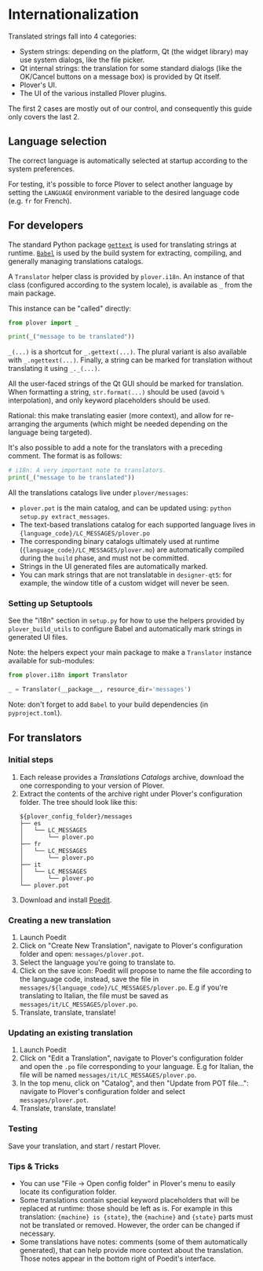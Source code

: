 # Internationalization


Translated strings fall into 4 categories:
- System strings: depending on the platform, Qt (the widget library) may use
  system dialogs, like the file picker.
- Qt internal strings: the translation for some standard dialogs (like the
  OK/Cancel buttons on a message box) is provided by Qt itself.
- Plover's UI.
- The UI of the various installed Plover plugins.

The first 2 cases are mostly out of our control, and consequently this guide
only covers the last 2.


## Language selection

The correct language is automatically selected at startup according to the system
preferences.

For testing, it's possible to force Plover to select another language by setting the
`LANGUAGE` environment variable to the desired language code (e.g. `fr` for French).


## For developers

The standard Python package [`gettext`](https://docs.python.org/3/library/gettext.html)
is used for translating strings at runtime. [`Babel`](https://pypi.org/project/Babel/)
is used by the build system for extracting, compiling, and generally managing translations
catalogs.

A `Translator` helper class is provided by `plover.i18n`. An instance of that
class (configured according to the system locale), is available as `_` from
the main package.

This instance can be "called" directly:

```python
from plover import _

print(_("message to be translated"))
```

`_(...)` is a shortcut for `_.gettext(...)`. The plural variant is also
available with `_.ngettext(...)`. Finally, a string can be marked for
translation without translating it using `_._(...)`.

All the user-faced strings of the Qt GUI should be marked for translation. When
formatting a string, `str.format(...)` should be used (avoid `%` interpolation),
and only keyword placeholders should be used.

Rational: this make translating easier (more context), and allow for re-arranging the
arguments (which might be needed depending on the language being targeted).

It's also possible to add a note for the translators with a preceding comment. The format
is as follows:

```python
# i18n: A very important note to translators.
print(_("message to be translated"))
```

All the translations catalogs live under `plover/messages`:
* `plover.pot` is the main catalog, and can be updated using: `python setup.py extract_messages`.
* The text-based translations catalog for each supported language lives in
  `{language_code}/LC_MESSAGES/plover.po`
* The corresponding binary catalogs ultimately used at runtime (`{language_code}/LC_MESSAGES/plover.mo`)
  are automatically compiled during the `build` phase, and must not be committed. 
* Strings in the UI generated files are automatically marked.
* You can mark strings that are not translatable in `designer-qt5`: for
  example, the window title of a custom widget will never be seen.


### Setting up Setuptools

See the "i18n" section in `setup.py` for how to use the helpers provided by
`plover_build_utils` to configure Babel and automatically mark strings in
generated UI files.

Note: the helpers expect your main package to make a `Translator` instance
available for sub-modules:

```python
from plover.i18n import Translator

_ = Translator(__package__, resource_dir='messages')
```

Note: don't forget to add `Babel` to your build dependencies (in `pyproject.toml`).


## For translators


### Initial steps

1. Each release provides a *Translations Catalogs* archive, download the one
   corresponding to your version of Plover.
2. Extract the contents of the archive right under Plover's configuration
   folder. The tree should look like this:
   ```
   ${plover_config_folder}/messages
   ├── es
   │   └── LC_MESSAGES
   │       └── plover.po
   ├── fr
   │   └── LC_MESSAGES
   │       └── plover.po
   ├── it
   │   └── LC_MESSAGES
   │       └── plover.po
   └── plover.pot
   ```
3. Download and install [Poedit](https://poedit.net/).


### Creating a new translation

1. Launch Poedit
2. Click on "Create New Translation", navigate to Plover's configuration folder
   and open: `messages/plover.pot`.
3. Select the language you're going to translate to.
4. Click on the save icon: Poedit will propose to name the file according to
   the language code, instead, save the file in `messages/${language_code}/LC_MESSAGES/plover.po`.
   E.g if you're translating to Italian, the file must be saved as `messages/it/LC_MESSAGES/plover.po`.
5. Translate, translate, translate!


### Updating an existing translation

1. Launch Poedit
2. Click on "Edit a Translation", navigate to Plover's configuration folder
   and open the `.po` file corresponding to your language. E.g for Italian,
   the file will be named `messages/it/LC_MESSAGES/plover.po`.
3. In the top menu, click on "Catalog", and then "Update from POT file...":
   navigate to Plover's configuration folder and select `messages/plover.pot`.
4. Translate, translate, translate!


### Testing

Save your translation, and start / restart Plover.


### Tips & Tricks

- You can use "File -> Open config folder" in Plover's menu to easily locate
  its configuration folder. 
- Some translations contain special keyword placeholders that will be replaced
  at runtime: those should be left as is. For example in this translation:
  `{machine} is {state}`, the `{machine}` and `{state}` parts must not be
  translated or removed. However, the order can be changed if necessary.
- Some translations have notes: comments (some of them automatically generated),
  that can help provide more context about the translation. Those notes appear
  in the bottom right of Poedit's interface.
